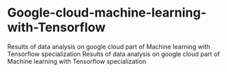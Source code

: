# Google-cloud-machine-learning-with-Tensorflow
Results of data analysis on google cloud part of Machine learning with Tensorflow specialization
Results of data analysis on google cloud part of Machine learning with Tensorflow specialization
